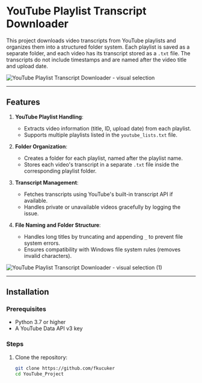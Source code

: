 # YouTube Playlist Transcript Downloader

This project downloads video transcripts from YouTube playlists and organizes them into a structured folder system. Each playlist is saved as a separate folder, and each video has its transcript stored as a `.txt` file. The transcripts do not include timestamps and are named after the video title and upload date.


![YouTube Playlist Transcript Downloader - visual selection](https://github.com/user-attachments/assets/dec5b8f1-850f-459f-bfc2-c02f2674d682)

---

## Features

1. **YouTube Playlist Handling**:
   - Extracts video information (title, ID, upload date) from each playlist.
   - Supports multiple playlists listed in the `youtube_lists.txt` file.

2. **Folder Organization**:
   - Creates a folder for each playlist, named after the playlist name.
   - Stores each video's transcript in a separate `.txt` file inside the corresponding playlist folder.

3. **Transcript Management**:
   - Fetches transcripts using YouTube's built-in transcript API if available.
   - Handles private or unavailable videos gracefully by logging the issue.

4. **File Naming and Folder Structure**:
   - Handles long titles by truncating and appending `_` to prevent file system errors.
   - Ensures compatibility with Windows file system rules (removes invalid characters).

![YouTube Playlist Transcript Downloader - visual selection (1)](https://github.com/user-attachments/assets/13acb3db-0c86-4055-962c-3c14d384e3c8)

---

## Installation

### Prerequisites
- Python 3.7 or higher
- A YouTube Data API v3 key

### Steps

1. Clone the repository:
   ```bash
   git clone https://github.com/fkucuker
   cd YouTube_Project
